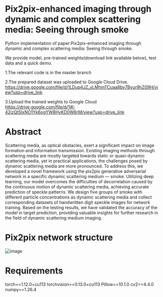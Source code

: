 # Pix2pix-enhanced imaging through dynamic and complex scattering media: Seeing through smoke

Python implementation of paper:Pix2pix-enhanced imaging through dynamic and complex scattering media: Seeing through smoke. 

We provide model, pre-trained weights(download link available below), test data and a quick demo.

1.The relevant code is in the master branch

2.The prepared dataset was uploaded to Google Cloud Drive.
  https://drive.google.com/file/d/1LDup4JZ_vLMhmTCuaa8bv7Byur9hZ09H/view?usp=drive_link
  
3.Upload the trained weights to Google Cloud
  https://drive.google.com/file/d/1jK-42izQt5IxNO1Yk6ogYW8HyKD0W6rM/view?usp=drive_link

 # Abstract
 Scattering media, as optical obstacles, exert a significant impact on image formation and information transmission. Existing imaging methods through scattering media are mostly targeted towards static or quasi-dynamic scattering media, yet in practical applications, the challenges posed by dynamic scattering media are more pronounced. To address this, we developed a novel framework using the pix2pix generative adversarial network in a specific dynamic scattering medium — smoke. Utilizing deep learning, our model overcomes the difficulties of decorrelation caused by the continuous motion of dynamic scattering media, achieving accurate  prediction of speckle patterns. We design five groups of smoke with different particle concentrations as dynamic scattering media and collect corresponding datasets of handwritten digit speckle images for network training. Based on the testing results, we have validated the accuracy of the model in target prediction, providing valuable insights for further research in the field of dynamic scattering medium imaging.

# Pix2pix network structure
![image](https://github.com/3091578729/Dynamic-scattering-medium-imaging-based-on-pix2pix/assets/75689416/513fefd9-3c4b-4036-83f0-983c24284f33)


# Requirements
torch==1.12.0+cu113
torchvision==0.13.0+cu113
Pillow==10.1.0
cv2==4.4.0
numpy==1.26.4


  
